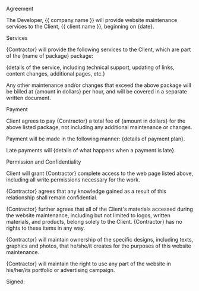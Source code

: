 Agreement

The Developer, {{ company.name }} will provide website maintenance services to the Client, {{ client.name }}, beginning on {date}.

Services

{Contractor} will provide the following services to the Client, which are part of the {name of package} package:

{details of the service, including technical support, updating of links, content changes, additional pages, etc.}

Any other maintenance and/or changes that exceed the above package will be billed at {amount in dollars} per hour, and will be covered in a separate written document.


Payment

Client agrees to pay {Contractor} a total fee of {amount in dollars} for the above listed package, not including any additional maintenance or changes.

Payment will be made in the following manner: {details of payment plan}.

Late payments will {details of what happens when a payment is late}.


Permission and Confidentiality

Client will grant {Contractor} complete access to the web page listed above, including all write permissions necessary for the work.

{Contractor} agrees that any knowledge gained as a result of this relationship shall remain confidential.

{Contractor} further agrees that all of the Client's materials accessed during the website maintenance, including but not limited to logos, written materials, and products, belong solely to the Client. {Contractor} has no rights to these items in any way.

{Contractor} will maintain ownership of the specific designs, including texts, graphics and photos, that he/she/it creates for the purposes of this website maintenance.

{Contractor} will maintain the right to use any part of the website in his/her/its portfolio or advertising campaign.


Signed:

